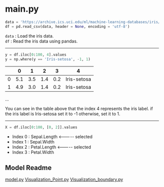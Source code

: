 #  main.py
```python
data = 'https://archive.ics.uci.edu/ml/machine-learning-databases/iris/iris.data'
df = pd.read_csv(data, header = None, encoding = 'utf-8')
```
`data` : Load the iris data.  
`df` : Read the iris data using pandas.

---

```python
y = df.iloc[0:100, 4].values
y = np.where(y == 'Iris-setosa', -1, 1)
```
|   | 0   | 1   | 2   | 3   | 4           |
|---|-----|-----|-----|-----|-------------|
| 0 | 5.1 | 3.5 | 1.4 | 0.2 | Iris-setosa |
| 1 | 4.9 | 3.0 | 1.4 | 0.2 | Iris-setosa |
...
   
You can see in the table above that the index 4 represents the iris label.
if the iris label is Iris-setosa set it to -1 otherwise, set it to 1.

---

```python
X = df.iloc[0:100, [0, 2]].values
```
+ Index 0 : Sepal.Length <----- selected
+ Index 1 : Sepal.Width 
+ Index 2 : Petal.Length <----- selected
+ Index 3 : Petal.Width

## Model Readme
[model.py](https://github.com/TCK2001/Machine_Learning/blob/main/Perceptron/model_readme.md)
[Visualization_Point.py](https://github.com/TCK2001/Machine_Learning/blob/main/Perceptron/visualization_point_readme.md)
[Visualization_boundary.py](https://github.com/TCK2001/Machine_Learning/blob/main/Perceptron/visualization_boundary_readme.md)

